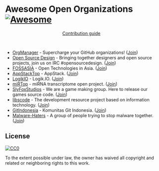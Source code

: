 # Awesome Open Organizations [![Awesome](https://cdn.rawgit.com/sindresorhus/awesome/d7305f38d29fed78fa85652e3a63e154dd8e8829/media/badge.svg)](https://github.com/sindresorhus/awesome)

<p align="center">
  <a href="contributing.md">Contribution guide</a>&nbsp;&nbsp;&nbsp;
</p>

<br>

- [OrgManager](https://github.com/orgmanager) - Supercharge your GitHub organizations! ([Join](https://orgmanager.miguelpiedrafita.com/o/orgmanager))
- [Open Source Design](https://github.com/opensourcedesign) - Bringing together designers and open source projects, join us on IRC #opensourcedesign. ([Join](https://orgmanager.miguelpiedrafita.com/o/opensourcedesign))
- [FOSSASIA](https://github.com/fossasia) - Open Technologies in Asia. ([Join](https://orgmanager.miguelpiedrafita.com/o/fossasia))
- [AppStackTop](https://github.com/AppStackTop) - AppStack. ([Join](https://orgmanager.miguelpiedrafita.com/o/AppStackTop))
- [LogikIO](https://github.com/LogikIO) - Logik.IO. ([Join](https://orgmanager.miguelpiedrafita.com/o/LogikIO))
- [miRTop](https://github.com/miRTop) - miRNA transcriptome open project. ([Join](https://orgmanager.miguelpiedrafita.com/o/miRTop))
- [SlyFoxStudios](https://github.com/SlyFoxStudios) - We are a game making group. Here to release our games source code. ([Join](https://orgmanager.miguelpiedrafita.com/o/SlyFoxStudios))
- [libscode](https://github.com/libscode) - The development resource project based on information technology. ([Join](https://orgmanager.miguelpiedrafita.com/o/libscode))
- [GitIndonesia](https://github.com/GitIndonesia) - Komunitas Git Indonesia. ([Join](https://orgmanager.miguelpiedrafita.com/o/GitIndonesia))
- [Malware-Haters](https://github.com/Malware-Haters) - A group of people trying to stop malware together. ([Join](https://orgmanager.miguelpiedrafita.com/join/40185484))

## License

[![CC0](http://mirrors.creativecommons.org/presskit/buttons/88x31/svg/cc-zero.svg)](https://creativecommons.org/publicdomain/zero/1.0/)

To the extent possible under law, the owner has waived all copyright and related or neighboring rights to this work.
